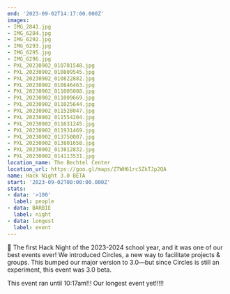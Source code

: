 ```yaml
---
end: '2023-09-02T14:17:00.000Z'
images:
- IMG_2841.jpg
- IMG_6284.jpg
- IMG_6292.jpg
- IMG_6293.jpg
- IMG_6295.jpg
- IMG_6296.jpg
- PXL_20230902_010701548.jpg
- PXL_20230902_010809545.jpg
- PXL_20230902_010822882.jpg
- PXL_20230902_010846463.jpg
- PXL_20230902_011005088.jpg
- PXL_20230902_011009669.jpg
- PXL_20230902_011025644.jpg
- PXL_20230902_011528047.jpg
- PXL_20230902_011554204.jpg
- PXL_20230902_011631245.jpg
- PXL_20230902_011931469.jpg
- PXL_20230902_013750007.jpg
- PXL_20230902_013801658.jpg
- PXL_20230902_013812832.jpg
- PXL_20230902_014113531.jpg
location_name: The Bechtel Center
location_url: https://goo.gl/maps/ZTWH61rc5ZkTJp2QA
name: Hack Night 3.0 BETA
start: '2023-09-02T00:00:00.000Z'
stats:
- data: '>100'
  label: people
- data: BARBIE
  label: night
- data: longest
  label: event
---
```


💖 The first Hack Night of the 2023-2024 school year, and it was one of our best events ever! We introduced Circles, a new way to facilitate projects & groups. This bumped our major version to 3.0—but since Circles is still an experiment, this event was 3.0 beta.

This event ran until 10:17am!!! Our longest event yet!!!!!